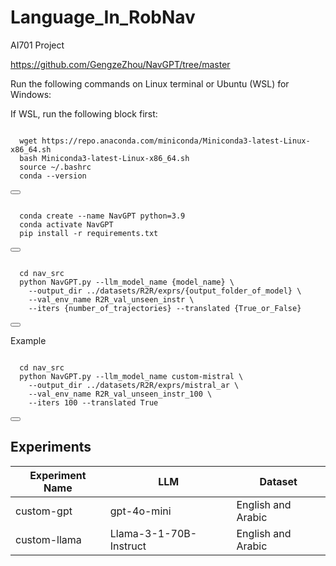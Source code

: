 # Language_In_RobNav
AI701 Project

https://github.com/GengzeZhou/NavGPT/tree/master

Run the following commands on Linux terminal or Ubuntu (WSL) for Windows:

If WSL, run the following block first:
<pre>
<code>
  wget https://repo.anaconda.com/miniconda/Miniconda3-latest-Linux-x86_64.sh
  bash Miniconda3-latest-Linux-x86_64.sh
  source ~/.bashrc
  conda --version
</code>
<button onclick="copyToClipboard(this.previousElementSibling.innerText)"></button>
</pre>


<pre>
<code>
  conda create --name NavGPT python=3.9
  conda activate NavGPT
  pip install -r requirements.txt
</code>
<button onclick="copyToClipboard(this.previousElementSibling.innerText)"></button>
</pre>


<pre>
<code>
  cd nav_src
  python NavGPT.py --llm_model_name {model_name} \
    --output_dir ../datasets/R2R/exprs/{output_folder_of_model} \
    --val_env_name R2R_val_unseen_instr \
    --iters {number_of_trajectories} --translated {True_or_False}
</code>
<button onclick="copyToClipboard(this.previousElementSibling.innerText)"></button>
</pre>



Example
<pre>
<code>
  cd nav_src
  python NavGPT.py --llm_model_name custom-mistral \
    --output_dir ../datasets/R2R/exprs/mistral_ar \
    --val_env_name R2R_val_unseen_instr_100 \
    --iters 100 --translated True
</code>
<button onclick="copyToClipboard(this.previousElementSibling.innerText)"></button>
</pre>


## Experiments

| Experiment Name | LLM                      | Dataset             |
|-----------------|--------------------------|---------------------|
| custom-gpt      | gpt-4o-mini              | English and Arabic  |
| custom-llama    | Llama-3-1-70B-Instruct   | English and Arabic  |

